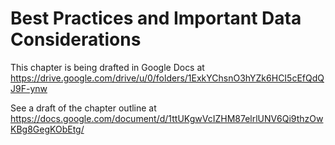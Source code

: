 Best Practices and Important Data Considerations
==========================

This chapter is being drafted in Google Docs at
https://drive.google.com/drive/u/0/folders/1ExkYChsnO3hYZk6HCI5cEfQdQJ9F-ynw

See a draft of the chapter outline at
https://docs.google.com/document/d/1ttUKgwVcIZHM87elrlUNV6Qi9thzOwKBg8GegKObEtg/
